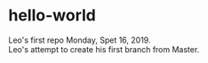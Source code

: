 # hello-world
Leo's first repo
Monday, Spet 16, 2019.  
Leo's attempt to create his first branch from Master. 
